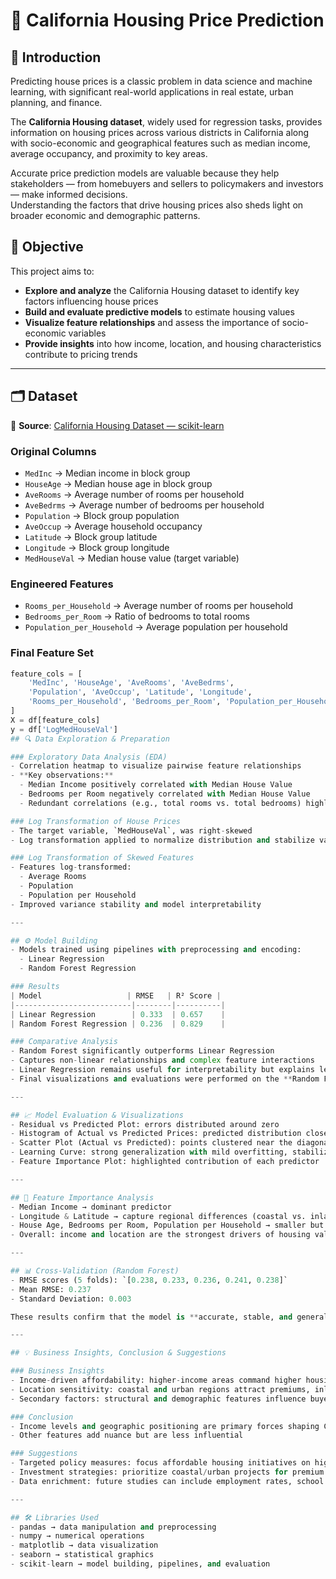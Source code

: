 # 🏡 California Housing Price Prediction

## 📌 Introduction
Predicting house prices is a classic problem in data science and machine learning, with significant real-world applications in real estate, urban planning, and finance.  

The **California Housing dataset**, widely used for regression tasks, provides information on housing prices across various districts in California along with socio-economic and geographical features such as median income, average occupancy, and proximity to key areas.

Accurate price prediction models are valuable because they help stakeholders — from homebuyers and sellers to policymakers and investors — make informed decisions.  
Understanding the factors that drive housing prices also sheds light on broader economic and demographic patterns.

## 🎯 Objective
This project aims to:

- **Explore and analyze** the California Housing dataset to identify key factors influencing house prices  
- **Build and evaluate predictive models** to estimate housing values  
- **Visualize feature relationships** and assess the importance of socio-economic variables  
- **Provide insights** into how income, location, and housing characteristics contribute to pricing trends  

---

## 🗂️ Dataset

📌 **Source**: [California Housing Dataset — scikit-learn](https://scikit-learn.org/stable/modules/generated/sklearn.datasets.fetch_california_housing.html)  

### Original Columns
- `MedInc` → Median income in block group  
- `HouseAge` → Median house age in block group  
- `AveRooms` → Average number of rooms per household  
- `AveBedrms` → Average number of bedrooms per household  
- `Population` → Block group population  
- `AveOccup` → Average household occupancy  
- `Latitude` → Block group latitude  
- `Longitude` → Block group longitude  
- `MedHouseVal` → Median house value (target variable)  

### Engineered Features
- `Rooms_per_Household` → Average number of rooms per household  
- `Bedrooms_per_Room` → Ratio of bedrooms to total rooms  
- `Population_per_Household` → Average population per household  

### Final Feature Set
```python
feature_cols = [
    'MedInc', 'HouseAge', 'AveRooms', 'AveBedrms',
    'Population', 'AveOccup', 'Latitude', 'Longitude',
    'Rooms_per_Household', 'Bedrooms_per_Room', 'Population_per_Household'
]
X = df[feature_cols]
y = df['LogMedHouseVal']
## 🔍 Data Exploration & Preparation

### Exploratory Data Analysis (EDA)
- Correlation heatmap to visualize pairwise feature relationships
- **Key observations:**
  - Median Income positively correlated with Median House Value
  - Bedrooms per Room negatively correlated with Median House Value
  - Redundant correlations (e.g., total rooms vs. total bedrooms) highlighted the need for careful feature selection

### Log Transformation of House Prices
- The target variable, `MedHouseVal`, was right-skewed
- Log transformation applied to normalize distribution and stabilize variance

### Log Transformation of Skewed Features
- Features log-transformed:
  - Average Rooms
  - Population
  - Population per Household
- Improved variance stability and model interpretability

---

## ⚙️ Model Building
- Models trained using pipelines with preprocessing and encoding:
  - Linear Regression
  - Random Forest Regression

### Results
| Model                   | RMSE   | R² Score |
|--------------------------|--------|----------|
| Linear Regression        | 0.333  | 0.657    |
| Random Forest Regression | 0.236  | 0.829    |

### Comparative Analysis
- Random Forest significantly outperforms Linear Regression
- Captures non-linear relationships and complex feature interactions
- Linear Regression remains useful for interpretability but explains less variability
- Final visualizations and evaluations were performed on the **Random Forest model**

---

## 📈 Model Evaluation & Visualizations
- Residual vs Predicted Plot: errors distributed around zero
- Histogram of Actual vs Predicted Prices: predicted distribution closely matched actual prices
- Scatter Plot (Actual vs Predicted): points clustered near the diagonal, with some spread at extremes
- Learning Curve: strong generalization with mild overfitting, stabilizing as training size increased
- Feature Importance Plot: highlighted contribution of each predictor

---

## 🔑 Feature Importance Analysis
- Median Income → dominant predictor
- Longitude & Latitude → capture regional differences (coastal vs. inland)
- House Age, Bedrooms per Room, Population per Household → smaller but notable contributions
- Overall: income and location are the strongest drivers of housing values

---

## 📊 Cross-Validation (Random Forest)
- RMSE scores (5 folds): `[0.238, 0.233, 0.236, 0.241, 0.238]`
- Mean RMSE: 0.237
- Standard Deviation: 0.003

These results confirm that the model is **accurate, stable, and generalizes well** across data splits.

---

## 💡 Business Insights, Conclusion & Suggestions

### Business Insights
- Income-driven affordability: higher-income areas command higher housing prices
- Location sensitivity: coastal and urban regions attract premiums, inland areas remain more affordable
- Secondary factors: structural and demographic features influence buyer preferences but play a supporting role

### Conclusion
- Income levels and geographic positioning are primary forces shaping California’s housing market
- Other features add nuance but are less influential

### Suggestions
- Targeted policy measures: focus affordable housing initiatives on high-income, high-demand regions
- Investment strategies: prioritize coastal/urban projects for premium development, explore inland for affordable housing
- Data enrichment: future studies can include employment rates, school quality, and transport access for deeper insights

---

## 🛠️ Libraries Used
- pandas → data manipulation and preprocessing
- numpy → numerical operations
- matplotlib → data visualization
- seaborn → statistical graphics
- scikit-learn → model building, pipelines, and evaluation
